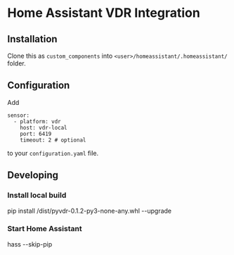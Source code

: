 # Home Assistant VDR Integration

## Installation
Clone this as `custom_components` into `<user>/homeassistant/.homeassistant/` folder.


## Configuration
Add 
```
sensor:
  - platform: vdr
    host: vdr-local
    port: 6419
    timeout: 2 # optional
```
to your `configuration.yaml` file.

## Developing

### Install local build
pip install <build-folder>/dist/pyvdr-0.1.2-py3-none-any.whl --upgrade

### Start Home Assistant 
hass --skip-pip
